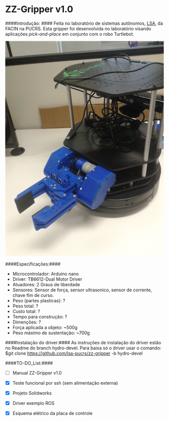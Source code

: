 # ZZ-Gripper v1.0

####Introdução: ####
Feita no laboratório de sistemas autônomos, [LSA](https://www.inf.pucrs.br/felipe.meneguzzi/lsa/), da FACIN na PUCRS.
Esta gripper foi desenvolvida no laboratório visando aplicações _pick-and-place_ em conjunto com o robo Turtlebot.

<p align="center">
<img src="resources/zz-gripper-turtle.jpg" width="510" height="681">
</P>

####Especificações:####
+ Microcontrolador: Arduino nano
+ Driver: TB6612-Dual Motor Driver
+ Atuadores: 2 Graus de liberdade
+ Sensores: Sensor de força, sensor ultrasonico, sensor de corrente, chave fim de curso.
+ Peso (partes plasticas): ?
+ Peso total: ?
+ Custo total: ?
+ Tempo para construção: ?
+ Dimenções: ?
+ Força aplicada a objeto: ~500g
+ Peso máximo de sustentação: ~700g


####Instalação do driver:####
As instruções de instalação do driver estão no Readme do branch hydro-devel.
Para baixa só o driver usar o comando:
$git clone https://github.com/lsa-pucrs/zz-gripper -b hydro-devel

####TO-DO_List:####
- [ ] Manual ZZ-Gripper v1.0
- [x] Teste funcional por ssh (sem alimentação externa)
- [x] Projeto Solidworks
- [x] Driver exemplo ROS
- [x] Esquema elétrico da placa de controle



